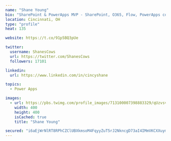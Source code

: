 ```yaml
---
name: "Shane Young"
bio: "SharePoint & PowerApps MVP - SharePoint, O365, Flow, PowerApps consulting? @PowerApps911 | Pure Snark? You found it."
location: Cincinnati, OH
type: "profile"
heat: 135

website: https://t.co/91p5BQ3pUe

twitter:
  username: ShanesCows
  url: https://twitter.com/ShanesCows
  followers: 17101

linkedin:
  url: https://www.linkedin.com/in/cincyshane

topics:
  - Power Apps

images:
  - url: https://pbs.twimg.com/profile_images/713100007398883329/qUzvsvQ3_400x400.jpg
    width: 400
    height: 400
    isCached: true
    title: "Shane Young"

secured: "i6aEjWrNlRT8RPhCZClUBXkmsoM4FqyyZuT5rJ2NkncgD73aI4IMmVKCXXuymyKzJcvYeeACrDd/69WqnUBjeiZ2iL7Z5aWizfi8vger6+60Lv51ZGVn2YIRznL48auiEFzqdU8iXXj6dOkHARkX3FBGxVQWU5I80m09XF6uoced8b2zpGFbfDS7NIq2YnOr/SnXnSfCweFJfvO9YGhbDTb15TJ6JUfCUE2knDea3VVxKpFhMZss/kdDYeEjI6arH+3sQsj7dE6R+QuBO4ogWlGTc/dAiT/JKdElo3uWYdfhxCOo73v/8hnjfRY5k/n8/KHwYQL73ttoq1ywpeeNl1z6B1HPS/YCpUtKQFezgGCAnoc71E2jOcWhH4qNU4Bpe4iXv0+p1LjhLkJg5O+Nqd397ntvPxOKyL1tTj/X2/g=;XE7tQJXmzAGIMpMk5vJ1uA=="
---
```


